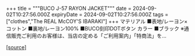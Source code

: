 +++
title = """BUCO J-57 RAYON JACKET"""
date = 2024-09-02T10:27:56.000Z
expiryDate = 2024-09-02T10:27:56.000Z
tags = ["clothes","The REAL McCOY'S IBARAKI"]
+++
マテリアル ■表地/レーヨン×コットン ■裏地/レーヨン100% ■BUCO刻印DOTボタン カラー ■ブラック ※通信販売ご利用のお客様は、当店の定める「ご利用案内」「特商法」を...

[[source]](https://the-realmccoys.ocnk.net/product/800)
